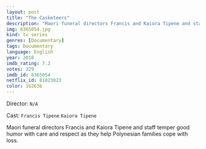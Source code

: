 ```yaml
---
layout: post
title: "The Casketeers"
description: "Maori funeral directors Francis and Kaiora Tipene and staff temper good humor with care and respect as they help Polynesian families cope with loss..."
img: 8365054.jpg
kind: tv series
genres: [Documentary]
tags: Documentary 
language: English
year: 2018
imdb_rating: 7.2
votes: 329
imdb_id: 8365054
netflix_id: 81023023
color: 1b263b
---
```

Director: `N/A`  

Cast: `Francis Tipene` `Kaiora Tipene` 

Maori funeral directors Francis and Kaiora Tipene and staff temper good humor with care and respect as they help Polynesian families cope with loss.